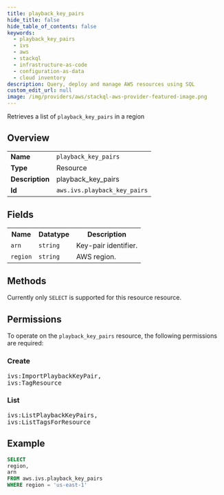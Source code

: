 ```yaml
---
title: playback_key_pairs
hide_title: false
hide_table_of_contents: false
keywords:
  - playback_key_pairs
  - ivs
  - aws
  - stackql
  - infrastructure-as-code
  - configuration-as-data
  - cloud inventory
description: Query, deploy and manage AWS resources using SQL
custom_edit_url: null
image: /img/providers/aws/stackql-aws-provider-featured-image.png
---
```

Retrieves a list of <code>playback_key_pairs</code> in a region

## Overview
<table><tbody>
<tr><td><b>Name</b></td><td><code>playback_key_pairs</code></td></tr>
<tr><td><b>Type</b></td><td>Resource</td></tr>
<tr><td><b>Description</b></td><td>playback_key_pairs</td></tr>
<tr><td><b>Id</b></td><td><code>aws.ivs.playback_key_pairs</code></td></tr>
</tbody></table>

## Fields
<table><tbody>
<tr><th>Name</th><th>Datatype</th><th>Description</th></tr>
<tr><td><code>arn</code></td><td><code>string</code></td><td>Key-pair identifier.</td></tr>
<tr><td><code>region</code></td><td><code>string</code></td><td>AWS region.</td></tr>

</tbody></table>

## Methods
Currently only <code>SELECT</code> is supported for this resource resource.

## Permissions

To operate on the <code>playback_key_pairs</code> resource, the following permissions are required:

### Create
<pre>
ivs:ImportPlaybackKeyPair,
ivs:TagResource</pre>

### List
<pre>
ivs:ListPlaybackKeyPairs,
ivs:ListTagsForResource</pre>


## Example
```sql
SELECT
region,
arn
FROM aws.ivs.playback_key_pairs
WHERE region = 'us-east-1'
```
